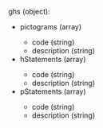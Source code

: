 ghs (object):
- pictograms (array<object>)
  - code (string)
  - description (string)
- hStatements (array<object>)
  - code (string)
  - description (string)
- pStatements (array<object>)
  - code (string)
  - description (string)
